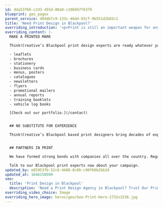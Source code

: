 ```yaml
---
id: dda53f66-c2d3-455d-80a8-c19b947f6379
blueprint: geo_pages
parent_service: d04db7c9-133c-46dd-93cf-9b551d2b83c1
title: 'Need Print Design in Blackpool?'
overriding_introduction: '<p>Print is still an important weapon for any fully rounded marketing project. Think!Creative’s Blackpool based print design experts believe that nothing compares to a sensory experience. Print is something that can be touched and smelt. The tactile benefit to print increases the likelihood of the reader retaining the message.</p>'
overriding_content: |-
  MAKE A PRINTED MARK

  Think!Creative’s Blackpool print design experts are ready whatever your company’s print needs. We have a huge portfolio of printed work that includes:

  - leaflets
  - brochures
  - stationery
  - business cards
  - menus, posters
  - catalogues
  - newsletters
  - flyers
  - promotional mailers
  - annual reports
  - training booklets
  - vehicle log books

  [Check out our portfolio.](/contact)


  ## NO SUBSTITUTE FOR EXPERIENCE

  Think!Creative’s Blackpool based print designers bring decades of experience when it comes to print campaigns. That’s vital, because having people in the creative hot seat who were around when print was king means they know every trick to getting maximum engagement from your target audience. We regularly create print work for large companies such as BAE Systems, Utiligroup, BP and many more.


  ## PARTNERS IN PRINT

  We have formed strong bonds with companies all over the country. Regardless of size or commercial reach they keep coming back to our Blackpool print design company. They do that because they know we’ll give everything to every print challenge, ensuring your print material hits its mark every time. Does your company have a print material project?

  Talk to our Blackpool print experts now about your campaign.
updated_by: e85953fb-52c6-4488-8c8b-c90f68b2bb10
updated_at: 1646150509
seo:
  title: 'Print Design in Blackpool'
  description: 'Need a Print Design Agency in Blackpool? Trust Our Print Design Experts to Help Your Company Make a Print Splash. Call us on 01253 297900.'
overriding_video_choice: Image
overriding_hero_image: heros/geo/Geo-Print-Hero-2732x1536.jpg
---
```


